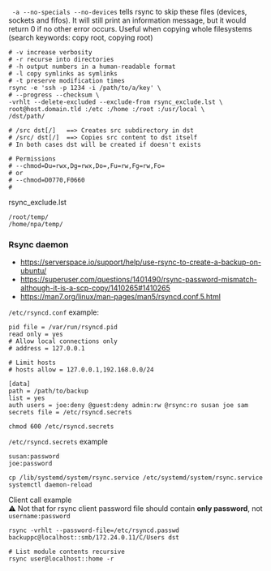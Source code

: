 ` -a --no-specials --no-devices` tells rsync to skip these files (devices, sockets and fifos). It will still print an information message, but it would return 0 if no other error occurs. Useful when copying whole filesystems (search keywords: copy root, copying root)

```shell
# -v increase verbosity
# -r recurse into directories
# -h output numbers in a human-readable format
# -l copy symlinks as symlinks
# -t preserve modification times
rsync -e 'ssh -p 1234 -i /path/to/a/key' \
# --progress --checksum \
-vrhlt --delete-excluded --exclude-from rsync_exclude.lst \
root@host.domain.tld :/etc :/home :/root :/usr/local \
/dst/path/

# /src dst[/]   ==> Creates src subdirectory in dst
# /src/ dst[/]  ==> Copies src content to dst itself
# In both cases dst will be created if doesn't exists

# Permissions
# --chmod=Du=rwx,Dg=rwx,Do=,Fu=rw,Fg=rw,Fo=
# or
# --chmod=D0770,F0660
# 
```
rsync_exclude.lst
```
/root/temp/
/home/npa/temp/
```

### Rsync daemon
* https://serverspace.io/support/help/use-rsync-to-create-a-backup-on-ubuntu/
* https://superuser.com/questions/1401490/rsync-password-mismatch-although-it-is-a-scp-copy/1410265#1410265
* https://man7.org/linux/man-pages/man5/rsyncd.conf.5.html

`/etc/rsyncd.conf` example:
```
pid file = /var/run/rsyncd.pid
read only = yes
# Allow local connections only
# address = 127.0.0.1

# Limit hosts
# hosts allow = 127.0.0.1,192.168.0.0/24

[data]
path = /path/to/backup
list = yes
auth users = joe:deny @guest:deny admin:rw @rsync:ro susan joe sam
secrets file = /etc/rsyncd.secrets
```
```shell
chmod 600 /etc/rsyncd.secrets
```
`/etc/rsyncd.secrets` example
```
susan:password
joe:password
```

```shell
cp /lib/systemd/system/rsync.service /etc/systemd/system/rsync.service
systemctl daemon-reload
```
Client call example<br>
:warning: Not that for rsync client password file should contain **only password**, not `username:password`

```shell
rsync -vrhlt --password-file=/etc/rsyncd.passwd backuppc@localhost::smb/172.24.0.11/C/Users dst

# List module contents recursive
rsync user@localhost::home -r
```
